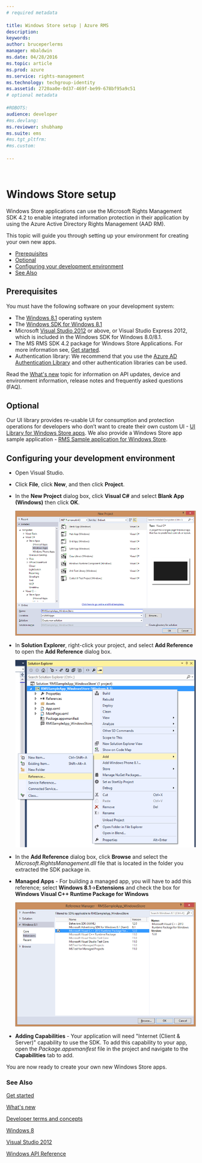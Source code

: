 ```yaml
---
# required metadata

title: Windows Store setup | Azure RMS
description:
keywords:
author: bruceperlerms
manager: mbaldwin
ms.date: 04/28/2016
ms.topic: article
ms.prod: azure
ms.service: rights-management
ms.technology: techgroup-identity
ms.assetid: 2720aa0e-0d37-469f-be99-678bf95a9c51
# optional metadata

#ROBOTS:
audience: developer
#ms.devlang:
ms.reviewer: shubhamp
ms.suite: ems
#ms.tgt_pltfrm:
#ms.custom:

---
```


﻿
# Windows Store setup

Windows Store applications can use the Microsoft Rights Management SDK 4.2 to enable integrated information protection in their application by using the Azure Active Directory Rights Management (AAD RM).

This topic will guide you through setting up your environment for creating your own new apps.

-   [Prerequisites](#prerequisites)
-   [Optional](#optional)
-   [Configuring your development environment](#configuring_your_development_environment)
-   [See Also](#see_also)

## Prerequisites


You must have the following software on your development system:

-   The [Windows 8.1](http://windows.microsoft.com/en-US/windows-8/meet) operating system
-   The [Windows SDK for Windows 8.1](https://msdn.microsoft.com/en-us/windows/desktop/bg162891.aspx)
-   Microsoft [Visual Studio 2012](http://www.microsoft.com/visualstudio/eng/products/visual-studio-overview) or above, or Visual Studio Express 2012, which is included in the Windows SDK for Windows 8.0/8.1.
-   The MS RMS SDK 4.2 package for Windows Store Applications. For more information see, [Get started](get-started.md).
-   Authentication library: We recommend that you use the [Azure AD Authentication Library](https://msdn.microsoft.com/en-us/library/jj573266.aspx) and other authentication libraries can be used.

Read the [What's new](release-notes.md) topic for information on API updates, device and environment information, release notes and frequently asked questions (FAQ).

## Optional

Our UI library provides re-usable UI for consumption and protection operations for developers who don’t want to create their own custom UI - [UI Library for Windows Store apps](https://github.com/AzureAD/rms-sdk-ui-for-windowsstore). We also provide a Windows Store app sample application - [RMS Sample application for Windows Store](https://github.com/AzureADSamples/rms-samples-for-windowsstore).

## Configuring your development environment


-   Open Visual Studio.
-   Click **File**, click **New**, and then click **Project**.
-   In the **New Project** dialog box, click **Visual C\#** and select **Blank App (Windows)** then click **OK**.

    ![](../media/winrtsetup-newproj.png)

-   In **Solution Explorer**, right-click your project, and select **Add Reference** to open the **Add Reference** dialog box.

    ![](../media/winrtsetup-addref.png)

-   In the **Add Reference** dialog box, click **Browse** and select the *Microsoft.RightsManagement.dll* file that is located in the folder you extracted the SDK package in.
-   **Managed Apps** - For building a managed app, you will have to add this reference; select **Windows 8.1**-&gt;**Extensions** and check the box for **Windows Visual C++ Runtime Package for Windows**

    ![](../media/winrtsetup-refmngr.png)

-   **Adding Capabilities** - Your application will need "Internet (Client & Server)" capability to use the SDK. To add this capability to your app, open the *Package.appxmanifest* file in the project and navigate to the **Capabilities** tab to add.

You are now ready to create your own new Windows Store apps.

### See Also

[Get started](get-started.md)

[What's new](release-notes.md)

[Developer terms and concepts](core-concepts.md)

[Windows 8](http://windows.microsoft.com/en-US/windows-8/meet)

[Visual Studio 2012](http://www.microsoft.com/visualstudio/eng/products/visual-studio-overview)

[Windows API Reference](/rights-management/sdk/4.2/api/winrt/Microsoft.RightsManagement)
